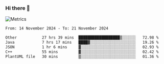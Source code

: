 ### Hi there 👋

![Metrics](https://github.com/radoapx/radoapx/blob/main/github-metrics.svg)

<!--START_SECTION:waka-->

```txt
From: 14 November 2024 - To: 21 November 2024

Other           27 hrs 39 mins  ██████████████████▒░░░░░░   72.98 %
Java            7 hrs 17 mins   ████▓░░░░░░░░░░░░░░░░░░░░   19.26 %
JSON            1 hr 6 mins     ▓░░░░░░░░░░░░░░░░░░░░░░░░   02.93 %
C++             55 mins         ▓░░░░░░░░░░░░░░░░░░░░░░░░   02.42 %
PlantUML file   30 mins         ▒░░░░░░░░░░░░░░░░░░░░░░░░   01.36 %
```

<!--END_SECTION:waka-->

<!--
**radoapx/radoapx** is a ✨ _special_ ✨ repository because its `README.md` (this file) appears on your GitHub profile.

Here are some ideas to get you started:

- 🔭 I’m currently working on ...
- 🌱 I’m currently learning ...
- 👯 I’m looking to collaborate on ...
- 🤔 I’m looking for help with ...
- 💬 Ask me about ...
- 📫 How to reach me: ...
- 😄 Pronouns: ...
- ⚡ Fun fact: ...
-->
